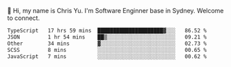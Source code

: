 👋 Hi, my name is Chris Yu. I'm Software Enginner base in Sydney. Welcome to connect.

<!--START_SECTION:waka-->

```txt
TypeScript   17 hrs 59 mins  █████████████████████▓░░░   86.52 %
JSON         1 hr 54 mins    ██▒░░░░░░░░░░░░░░░░░░░░░░   09.21 %
Other        34 mins         ▓░░░░░░░░░░░░░░░░░░░░░░░░   02.73 %
SCSS         8 mins          ░░░░░░░░░░░░░░░░░░░░░░░░░   00.65 %
JavaScript   7 mins          ░░░░░░░░░░░░░░░░░░░░░░░░░   00.62 %
```

<!--END_SECTION:waka-->
